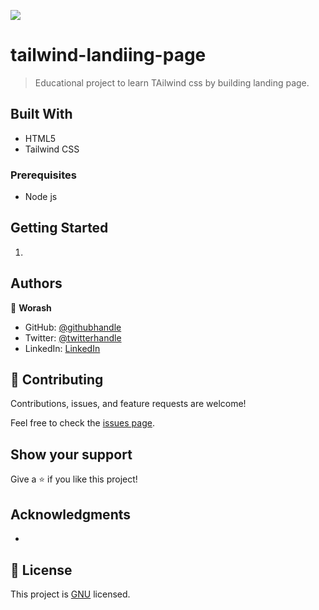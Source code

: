 ![](https://img.shields.io/badge/Microverse-blueviolet)

# tailwind-landiing-page

> Educational project to learn TAilwind css by building landing page.

## Built With

- HTML5
- Tailwind CSS

### Prerequisites

- Node js

## Getting Started

1.

## Authors

👤 **Worash**

- GitHub: [@githubhandle](https://github.com/worashf)
- Twitter: [@twitterhandle](https://twitter.com/WorashAboche)
- LinkedIn: [LinkedIn](https://www.linkedin.com/in/worash-abocherugn-a02219154/)

## 🤝 Contributing

Contributions, issues, and feature requests are welcome!

Feel free to check the [issues page](../../issues/).

## Show your support

Give a ⭐️ if you like this project!

## Acknowledgments

-

## 📝 License

This project is [GNU](./LICENSE) licensed.

